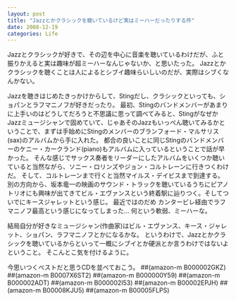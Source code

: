 ```yaml
---
layout: post
title: "Jazzとかクラシックを聴いているけど実はミーハーだったりする件"
date: 2008-12-19
categories: Life
---
```

Jazzとクラシックが好きで、その辺を中心に音楽を聴いているわけだが、ふと振りかえると実は趣味が超ミーハーなんじゃないか、と思いたった。
Jazzとかクラシックを聴くことは人によるとシブイ趣味らいしいのだが、実際はシブくなんかない。

Jazzを聴きはじめたきっかけからして、Stingだし、クラシックといっても、ショパンとラフマニノフが好きだったり。
最初、Stingのバンドメンバーがあまりに上手いのはどうしてだろうと不思議に思って調べてみると、StingがなぜかJazzミュージシャンで固めていて、じゃあそのJazzもいっぺん聴いてみるかということで、まずは手始めにStingのメンバーのブランフォード・マルサリス(sax)のアルバムから手に入れた。
都合の良いことに同じStingのバンドメンバーのケニー・カークランド(piano)もアルバムに入っているということで話が早かった。
そんな感じでサックス奏者をリーダーにしたアルバムをいくつか聴いていると当然ながら、ソニー・ロリンズやジョン・コルトレーンに行きつくわけだ。
そして、コルトレーンまで行くと当然マイルス・デイビスまで到達する。
別の方向から、坂本竜一の映画のサウンド・トラックを聴いているうちにピアノトリオにも興味が出てきてビル・エヴァンスという終着駅に辿りつく。そしてついでにキースジャレットという感じ。
最近ではのだめ カンタービレ経由でラフマニノフ最高という感じになってしまった... 何という軟弱、ミーハーな。

結局自分が好きなミュージシャン(作曲家)はビル・エヴァンス、キース・ジャレット、ショパン、ラフマニノフとかになるかな。
というわけで、Jazzとかクラシックを聴いているからといって一概にシブイとか硬派とか言うわけではないよということ。
そこんとこ気を付けるように。

今思いつくベストだと思うCDを並べておこう。
 ##(amazon-m B000002GKZ) ##(amazon-m B0007X6ST2) ##(amazon-m B000000Y59) ##(amazon-m B000002ADT) ##(amazon-m B000002I53) ##(amazon-m B00002EPJH) ##(amazon-m B00008KJU5) ##(amazon-m B00005FLPS)

